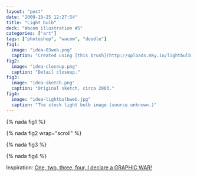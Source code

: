 ```yaml
---
layout: "post"
date: "2009-10-25 12:27:54"
title: "Light bulb"
deck: "Wacom illustration #5"
categories: ["art"]
tags: ["photoshop", "wacom", "doodle"]
fig1:
  image: "idea-03web.png"
  caption: "Created using [this brush](http://uploads.mky.io/lightbulb.abr.zip)."
fig2:
  image: "idea-closeup.png"
  caption: "Detail closeup."
fig3:
  image: "idea-sketch.png"
  caption: "Original sketch, circa 2003."
fig4:
  image: "idea-lightbulbweb.jpg"
  caption: "The stock light bulb image (source unknown.)"
---
```


{% nada fig1 %}

{% nada fig2 wrap="scroll" %}

{% nada fig3 %}

{% nada fig4 %}

Inspiration: [One, two, three, four, I declare a GRAPHIC WAR!](http://www.sitepoint.com/forums/showthread.php?t=376074)
